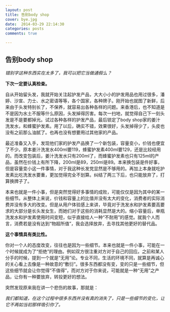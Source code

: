 ```yaml
---
layout: post
title: 告别body shop
cover: bye.jpg
date:  2014-03-29 22:14:30
categories: posts
comments: true

---
```


## 告别body shop
*错别字这种东西实在太多了，我可以把它当做通假么？*

**下次一定要认真检查。**

自从开始留头发，我就开始关注起护发产品，大大小小的护发用品也用过很多，潘婷、沙宣、力士、水之密语等等，各个国家，各种牌子。刚开始也就图了新鲜，后来由于头发特别长了，不保养，就容易出各种各样的问题。来香港后，也不知道是不是因为水土不服等什么原因，头发掉得厉害。每次一扫地，就觉得自己下一刻头发是不是要都掉光。试过各种各样的护发产品，最后锁定了body shop家的姜汁洗发水，和蜂蜜护发素。用了以后，确实不错，效果很好，头发掉得少了，头皮也没有之前那么油腻了。也再也没有想要用过其他家的产品。

最近准备又入手，发现他们家的护发产品换了一个新包装，容量变小，价钱也便宜了不少。原本姜汁洗发水400ml要119，蜂蜜护发素400ml要129，还是比较经用的。而改变包装后，姜汁洗发水只有200ml了，而蜂蜜护发素也只有125ml的产品，虽然在价钱上有所下降，200ml是89，250ml是89。本来换包装是件好事，但是容量变小这一件事情，对于我这种长发党显然是不够用的。再加上本身就吃护发素比吃洗发水要重，更加觉得完全不划算。纠结了两三下后，也只能放弃了，打算换牌子了。

本来也就是一件小事，但是突然觉得好多事情的成败，可能仅仅是因为其中的某一些细节。从整体上来说，价钱和容量上的比值并没有太大的变化，消费者的实际消费并没有多大的改变。但是从用户体验感上来讲，毕竟对于洗发水和护发素要高要求的大部分是长头发女生，而她们对于这些的消耗显然是大的。缩小容量后，单瓶洗发水和护发素使用时间变短，似乎直接给人一种“不耐用”的感觉。就我个人而言，消费若是没有达到“物超所值”，我会选择放弃，去寻找其他更好的替代品。

**这个事情具有类比性。**

你对一个人的态度改变，往往也是因为一些细节。本来也就是一件小事，可能在一个时候就成为了“拒绝”的理由。例如双方很注重对方对于自己的回应。之前和某人分手的时候，提到一个就是“无用”论。专业不同，生活的环境不同，就算是再诚心的关心看上去像是一种故意的“敷衍”。很多东西都没有变，变的只是一些细节，但这些细节就会让你觉得“不值得”，而对方对于你来说，可能就是一种“无用”之产品，让你有一种要放弃，转投更好的想法。

突然发现原来我在讲一个悲伤的故事，那就是：

*我们都知道，在这个过程中很多东西并没有真的消失了，只是一些细节的变化，让它不再如当初那样吸引你了。*






